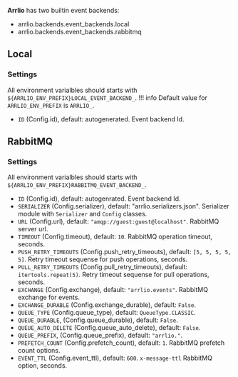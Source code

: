 **Arrlio** has two builtin event backends:

- arrlio.backends.event_backends.local
- arrlio.backends.event_backends.rabbitmq


## Local

### Settings

All environment varialbles should starts with `${ARRLIO_ENV_PREFIX}LOCAL_EVENT_BACKEND_`.
!!! info 
    Default value for `ARRLIO_ENV_PREFIX` is `ARRLIO_`.

- `ID` (Config.id), default: autogenerated. Event backend Id.


## RabbitMQ

### Settings

All environment varialbles should starts with `${ARRLIO_ENV_PREFIX}RABBITMQ_EVENT_BACKEND_`.

- `ID` (Config.id), default: autogenrated. Event backend Id.
- `SERIALIZER` (Config.serializer), default: "arrlio.serializers.json". Serializer module with `Serializer` and `Config` classes.
- `URL` (Config.url), default: `"amqp://guest:guest@localhost"`. RabbitMQ server url.
- `TIMEOUT` (Config.timeout), default: `10`. RabbitMQ operation timeout, seconds.
- `PUSH_RETRY_TIMEOUTS` (Config.push_retry_timeouts), default: `[5, 5, 5, 5, 5]`. Retry timeout sequense for push operations, seconds.
- `PULL_RETRY_TIMEOUTS` (Config.pull_retry_timeouts), default: `itertools.repeat(5)`. Retry timeout sequense for pull operations, seconds.
- `EXCHANGE` (Config.exchange), default: `"arrlio.events"`. RabbitMQ exchange for events.
- `EXCHANGE_DURABLE` (Config.exchange_durable), default: `False`.
- `QUEUE_TYPE` (Config.queue_type), default: `QueueType.CLASSIC`.
- `QUEUE_DURABLE`, (Config.queue_durable), default: `False`.
- `QUEUE_AUTO_DELETE` (Config.queue_auto_delete), default: `False`.
- `QUEUE_PREFIX`, (Config.queue_prefix), default: `"arrlio."`.
- `PREFETCH_COUNT` (Config.prefetch_count), default: `1`. RabbitMQ prefetch count options.
- `EVENT_TTL` (Config.event_ttl), default: `600`. `x-message-ttl` RabbitMQ option, seconds.
